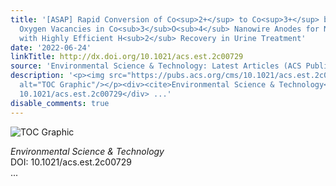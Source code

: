 ```yaml
---
title: '[ASAP] Rapid Conversion of Co<sup>2+</sup> to Co<sup>3+</sup> by Introducing
  Oxygen Vacancies in Co<sub>3</sub>O<sub>4</sub> Nanowire Anodes for Nitrogen Removal
  with Highly Efficient H<sub>2</sub> Recovery in Urine Treatment'
date: '2022-06-24'
linkTitle: http://dx.doi.org/10.1021/acs.est.2c00729
source: 'Environmental Science & Technology: Latest Articles (ACS Publications)'
description: '<p><img src="https://pubs.acs.org/cms/10.1021/acs.est.2c00729/asset/images/medium/es2c00729_0007.gif"
  alt="TOC Graphic"/></p><div><cite>Environmental Science & Technology</cite></div><div>DOI:
  10.1021/acs.est.2c00729</div> ...'
disable_comments: true
---
```

<p><img src="https://pubs.acs.org/cms/10.1021/acs.est.2c00729/asset/images/medium/es2c00729_0007.gif" alt="TOC Graphic"/></p><div><cite>Environmental Science & Technology</cite></div><div>DOI: 10.1021/acs.est.2c00729</div> ...